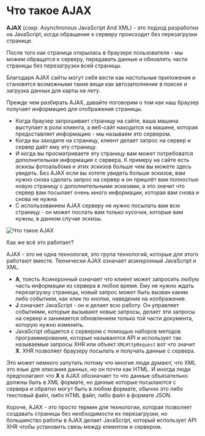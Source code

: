 # Что такое AJAX

**AJAX** (*сокр.* Asynchronous JavaScript And XML) - это подход разработки на JavaScript, когда обращение к серверу происходит без перезагрузки странице.

После того как  страница открылась в браузере пользователя - мы можем обращатся к серверу, передавать данные и обновлять части страницы без перезагрузки всей страницы.

Благодаря AJAX сайты могут себя вести как настольные приложения и становятся возможными такие вещи как автозаполнение в поиске и загрузка данных для карты на лету.

Прежде чем разбирать AJAX, давайте поговорим о том как наш браузер получает информацию для отображения страницы.

* Когда браузер запрошивает страницу на сайте, ваша машина выступает в роли клиента, а веб-сайт находится на машине, которая предоставляет информацию - мы называем это сервером.
* Когда вы заходите на страницу, клиент делает запрос на сервер и сервер даёт ему эту страницу.
* И когда вы просматриваете эту страницу вам может потребоватся дополнительная информация с сервера. К примеру на сайте есть эскизы фотоальбома и этих эскизов больше чем вы можете здесь увидеть. Без AJAX если вы хотете увидеть больше эскизов, вам нужно снова сделать запрос на сервер и он пришлёт вам полностью новую страницу с дополнительными эскизами, а это значит что сервер вам посылает очень много информации, которая вам снова и снова не нужна
* С использованием AJAX серверу не нужно посылать вам всю страницу - он может послать вам только кусочки, которые вам нужны, в данном случае эскизы.

![Что такое AJAX](https://github.com/kamuz/study/blob/master/content/git/content/img/what-is-ajax.gif?raw=true)

Как же всё это работает?

AJAX - это не одна технология, это група технологий, которые для этого работают вместе. Технически AJAX означает асинхронный JavaScript и XML.

* **A**, тоесть Асинхронный означает что клиент может запросить любую часть информации из сервера в любое время. Ему не нужно ждать перезагрузку страницы, новый запрос может быть вызван каким либо событием, как клик по кнопке, наведение на изображение.
* **J** означает JavaScript - он и делает всю работу. Он управляет событиями, которые вызывают новые запросы, делает эти запросы на сервер и занимается обновлением только той части документа, которую нужно изменить.
* JavaScript общается с сервером с помощью наборов методов программирования, которые называются API и использует так называемые запросы XHR или объект `XMLHttpRequest` вот что значит **X**. XHR позволяет браузеру посылать и получать данные с сервера.

Это может немного запутать потому что многие люди думают, что XML это язык для описания данных, но он почти как HTML. И иногда люди предполагают что **X** в AJAX обозначает то что данные объязательно должны быть в XML формате, но данные которые посылаются с сервера и обратно могут быть в любом формате, обычно это либо текстовый файл, либо HTML файл, либо файл в формате JSON.

Короче, AJAX - это просто термин для технологии, которая позволяет создавать страницы без необходимости их перезагрузки, но большинство работы в AJAX делает JavaScript, который использует API XHR чтобы установить связь между клиентом и сервером.